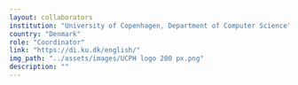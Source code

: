 ```yaml
---
layout: collaborators
institution: "University of Copenhagen, Department of Computer Science"
country: "Denmark"
role: "Coordinator"
link: "https://di.ku.dk/english/"
img_path: "../assets/images/UCPH logo 200 px.png"
description: ""
---
```


